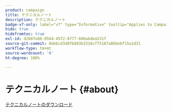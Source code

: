 ```yaml
---
product: campaign
title: テクニカルノート
description: テクニカルノート
badge-v7-only: label="v7" type="Informative" tooltip="Applies to Campaign Classic v7 only"
hide: true
hidefromtoc: true
exl-id: d288fe86-0564-45f2-8777-606abdea531f
source-git-commit: 8debcd3d8fb883b3316cf75187a86bebf15a1d31
workflow-type: tm+mt
source-wordcount: '6'
ht-degree: 100%

---
```


# テクニカルノート {#about}



[テクニカルノートのダウンロード](guidelines.pdf)
